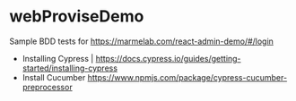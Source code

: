 # webProviseDemo

Sample BDD tests for https://marmelab.com/react-admin-demo/#/login

- Installing Cypress | https://docs.cypress.io/guides/getting-started/installing-cypress
- Install Cucumber https://www.npmjs.com/package/cypress-cucumber-preprocessor
